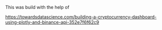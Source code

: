 This was build with the help of 

https://towardsdatascience.com/building-a-cryptocurrency-dashboard-using-plotly-and-binance-api-352e7f6f62c9
